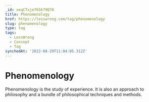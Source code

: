 ```yaml
---
_id: xeqCTxje765k79Q78
title: Phenomenology
href: https://lesswrong.com/tag/phenomenology
slug: phenomenology
type: tag
tags:
  - LessWrong
  - Concept
  - Tag
synchedAt: '2022-08-29T11:04:05.312Z'
---
```

# Phenomenology

Phenomenology is the study of experience. It is also an approach to philosophy and a bundle of philosophical techniques and methods.